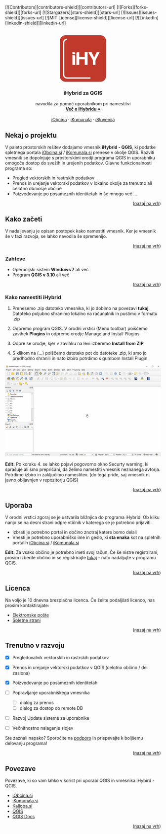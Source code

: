 <div id="top"></div>


[![Contributors][contributors-shield]][contributors-url]
[![Forks][forks-shield]][forks-url]
[![Stargazers][stars-shield]][stars-url]
[![Issues][issues-shield]][issues-url]
[![MIT License][license-shield]][license-url]
[![LinkedIn][linkedin-shield]][linkedin-url]



<!-- PROJECT LOGO -->
<br />
<div align="center">
  <img src="images/logo.png" alt="Logo" width="150" height="150">

  <h3 align="center">iHybrid za QGIS</h3>

  <p align="center">
    navodila za pomoč uporabnikom pri namestitvi
    <br />
    <a href="https://www.iobcina.si/"><strong>Več o iHybridu »</strong></a>
    <br />
    <br />
    <a href="https://www.iobcina.si/">iObcina</a>
    ·
    <a href="https://www.ikomunala.si/">iKomunala</a>
    ·
    <a href="https://www.islovenija.si/">iSlovenija</a>
  </p>
</div>




<!-- 

<!-- TABLE OF CONTENTS 
<details>
  <summary>Kazalo</summary>
  <ol>
    <li>
      <a href="#about-the-project">About The Project</a>
      <ul>
        <li><a href="#built-with">Built With</a></li>
      </ul>
    </li>
    <li>
      <a href="#getting-started">Getting Started</a>
      <ul>
        <li><a href="#prerequisites">Prerequisites</a></li>
        <li><a href="#installation">Installation</a></li>
      </ul>
    </li>
    <li><a href="#usage">Usage</a></li>
    <li><a href="#roadmap">Roadmap</a></li>
    <li><a href="#contributing">Contributing</a></li>
    <li><a href="#license">License</a></li>
    <li><a href="#contact">Contact</a></li>
    <li><a href="#acknowledgments">Acknowledgments</a></li>
  </ol>
</details>
-->


## Nekaj o projektu

V  paleto prostorskih rešitev dodajamo vmesnik **iHybrid - QGIS**, ki podatke spletnega portala [iObcina.si](https://www.iobcina.si/) / [iKomunala.si](https://www.ikomunala.si/)  prenese v okolje QGIS. Razviti vmesnik se dopolnjuje s prostorskimi orodji programa QGIS in uporabniku omogoča dostop do svežih in urejenih podatkov. Glavne funkcionalnosti programa so: 

- Pregled vektorskih in rastrskih podatkov
- Prenos in urejanje vektorski podatkov v lokalno okolje za trenutno ali celotno območje občine
- Poizvedovanje po posameznih identitetah in še mnogo več ...

<p align="right">(<a href="#top">nazaj na vrh</a>)</p>



## Kako začeti

V nadaljevanju je opisan postopek kako namestiti vmesnik. Ker je vmesnik še v fazi razvoja, se lahko navodila še spremenijo. 

<p align="right">(<a href="#top">nazaj na vrh</a>)</p>



### Zahteve
- Operacijski sistem **Windows 7** ali več
- Program  **QGIS v 3.10** ali več

<p align="right">(<a href="#top">nazaj na vrh</a>)</p>



### Kako namestiti iHybrid

1. Prenesemo .zip datoteko vmesnika, ki jo dobimo na povezavi **tukaj**. Datoteko poljubno shranimo lokalno na računalnik in pustimo v formatu .zip 
  
2. Odpremo program QGIS. V orodni vrstici (Menu toolbar) poiščemo zavihek **Plugins** in odpremo orodje Manage and Install Plugins
   
3. Odpre se orodje, kjer v zavihku na levi izberemo **Install from ZIP**
   
4. S klikom na (...) poiščemo datoteko pot do datoteke .zip, ki smo jo predhodno shranili in nato izbiro potrdimo s gumbom Install Plugin

![Alt Text](images/install.gif)

**Edit:** Po koraku 4. se lahko pojavi pogovorno okno Securty warning, ki sprašuje ali smo prepričani, da želimo namestiti vmesnik neznanega avtorja. Potrdimo izbiro in zaključimo namestitev. (do tega pride, saj vmesnik ni javno obljavnjen v repozitorju QGIS)

<p align="right">(<a href="#top">nazaj na vrh</a>)</p>




## Uporaba

V orodni vrstici zgoraj se je ustvarila bližnjica do programa iHybrid. Ob kliku nanjo se na desni strani odpre vtičnik v katerega se je potrebno prijaviti.
- Izbrati je  potrebno portal in občino znotraj katere bomo delali
- Vnesti je potrebno uporabniško ime in geslo, ki **sta enaka** kot na spletnih portalih [iObcina.si](https://www.iobcina.si/) / [iKomunala.si](https://www.ikomunala.si/) 

**Edit:** Za vsako občino je potrebno imeti svoj račun. Če še nistre registrirani, prosim izberite občino in se registrirajte [tukaj](https://www.iobcina.si/selectiobcina/) -  nato nadaljujte v programu QGIS.

<p align="right">(<a href="#top">nazaj na vrh</a>)</p>




## Licenca
Na voljo je 10 dnevna brezplačna licenca. Če želite podaljšati licenco, nas prosim kontaktirajate: 
- [Elektronske pošte](mailto:admin@cloudhadoop.com)
- [Spletne strani]([mailto:admin@cloudhadoop.com](https://www.kaliopa.si/kontakt/))

<p align="right">(<a href="#top">nazaj na vrh</a>)</p>




## Trenutno v razvoju

- [x] Pregledovalnik vektorskih in rastrskih podatkov
- [x] Prenos in urejanje vektorski podatkov v QGIS (celotno občino / del zaslona)
- [x] Poizvedovanje po posameznih identitetah
- [ ] Popravljanje uporabniškega vmesnika
  - [ ]  dialog za prenos
  - [ ]  dialog za dostop do remote DB
- [ ] Razvoj Update sistema za uporabnike
- [ ] Večnitnostno nalaganje slojev


Ste zaznali napako? Sporočite na [podporo](https://podpora.kaliopa.si/) in prispevajte k boljšemu delovanju programa!

<p align="right">(<a href="#top">nazaj na vrh</a>)</p>




## Povezave

Povezave, ki so vam lahko v korist pri uporabi QGIS in vmesnika iHybird - QGIS.

* [iObcina.si](https://www.iobcina.si/)
* [iKomunala.si](https://www.ikomunala.si/)
* [Kaliopa.si](https://www.kaliopa.si/)
* [QGIS](https://qgis.org/en/site/)
* [QGIS Docs](https://qgis.org/en/docs/index.html)

<p align="right">(<a href="#top">nazaj na vrh</a>)</p>



